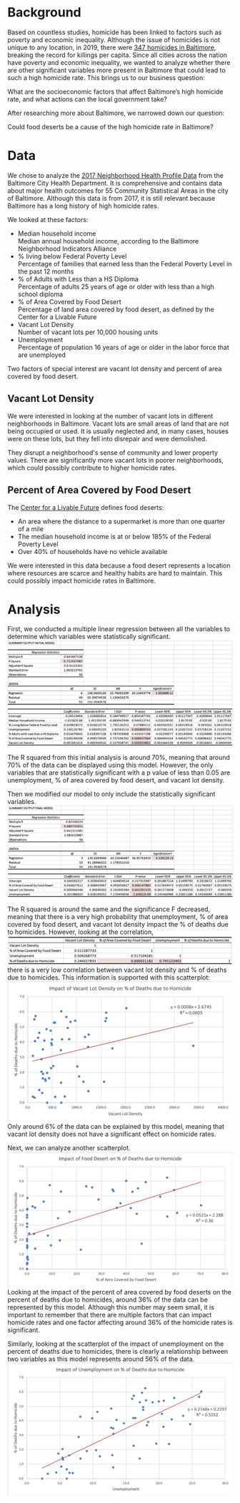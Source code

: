 # Background
Based on countless studies, homicide has been linked to factors such as poverty and economic inequality. Although the issue of homicides is not unique to any location, in 2019, there were [347 homicides in Baltimore](https://www.cnn.com/2019/12/31/americas/baltimore-2019-homicides/index.html), breaking the record for killings per capita. Since all cities across the nation have poverty and economic inequality, we wanted to analyze whether there are other significant variables more present in Baltimore that could lead to such a high homicide rate. This brings us to our business question:

What are the socioeconomic factors that affect Baltimore’s high homicide rate, and what actions can the local government take?

After researching more about Baltimore, we narrowed down our question:

Could food deserts be a cause of the high homicide rate in Baltimore?

# Data
We chose to analyze the [2017 Neighborhood Health Profile Data](https://health.baltimorecity.gov/neighborhoods/neighborhood-health-profile-reports) from the Baltimore City Health Department. It is comprehensive and contains data about major health outcomes for 55 Community Statistical Areas in the city of Baltimore. Although this data is from 2017, it is still relevant because Baltimore has a long history of high homicide rates. 

We looked at these factors: 
- Median household income <br>
Median annual household income, according to the Baltimore Neighborhood Indicators Alliance
- % living below Federal Poverty Level <br>
Percentage of families that earned less than the Federal Poverty Level in the past 12 months
- % of Adults with Less than a HS Diploma <br>
Percentage of adults 25 years of age or older with less than a high school diploma
- % of Area Covered by Food Desert <br>
Percentage of land area covered by food desert, as defined by the Center for a Livable Future
- Vacant Lot Density <br>
Number of vacant lots per 10,000 housing units
- Unemployment <br>
Percentage of population 16 years of age or older in the labor force that are unemployed

Two factors of special interest are vacant lot density and percent of area covered by food desert.
## Vacant Lot Density
We were interested in looking at the number of vacant lots in different neighborhoods in Baltimore. Vacant lots are small areas of land that are not being occupied or used. It is usually neglected and, in many cases, houses were on these lots, but they fell into disrepair and were demolished. 

They disrupt a neighborhood's sense of community and lower property values. There are significantly more vacant lots in poorer neighborhoods, which could possibly contribute to higher homicide rates.
## Percent of Area Covered by Food Desert
The [Center for a Livable Future](https://clf.jhsph.edu/about-us/news/news-2012/new-improved-food-desert-map) defines food deserts: 
- An area where the distance to a supermarket is more than one quarter of a mile
- The median household income is at or below 185% of the Federal Poverty Level
- Over 40% of households have no vehicle available 

We were interested in this data because a food desert represents a location where resources are scarce and healthy habits are hard to maintain. This could possibly impact homicide rates in Baltimore.
# Analysis
First, we conducted a multiple linear regression between all the variables to determine which variables were statistically significant. 
![alt_text](https://github.com/AndrealZhang/Food_Deserts_and_Homicide_Rates_in_Baltimore_City/blob/master/initial%20multiple%20regression.png)

The R squared from this initial analysis is around 70%, meaning that around 70% of the data can be displayed using this model. However, the only variables that are statistically significant with a p value of less than 0.05 are unemployment, % of area covered by food desert, and vacant lot density. 

Then we modified our model to only include the statistically significant variables.
![alt_text](https://github.com/AndrealZhang/Food_Deserts_and_Homicide_Rates_in_Baltimore_City/blob/master/final%20multiple%20regression.png)

The R squared is around the same and the significance F decreased, meaning that there is a very high probability that unemployment, % of area covered by food desert, and vacant lot density impact the % of deaths due to homicides. However, looking at the correlation, 
![alt_text](https://github.com/AndrealZhang/Food_Deserts_and_Homicide_Rates_in_Baltimore_City/blob/master/correlation.png)
there is a very low correlation between vacant lot density and % of deaths due to homicides. This information is supported with this scatterplot: 
![alt_text](https://github.com/AndrealZhang/Food_Deserts_and_Homicide_Rates_in_Baltimore_City/blob/master/vacantlotscatter.png)
Only around 6% of the data can be explained by this model, meaning that vacant lot density does not have a significant effect on homicide rates.

Next, we can analyze another scatterplot.
![alt_text](https://github.com/AndrealZhang/Food_Deserts_and_Homicide_Rates_in_Baltimore_City/blob/master/fooddesertscatter.png)
Looking at the impact of the percent of area covered by food deserts on the percent of deaths due to homicides, around 36% of the data can be represented by this model. Although this number may seem small, it is important to remember that there are multiple factors that can impact homicide rates and one factor affecting around 36% of the homicide rates is significant. 

Similarly, looking at the scatterplot of the impact of unemployment on the percent of deaths due to homicides, there is clearly a relationship between two variables as this model represents around 56% of the data.
![alt_text](https://github.com/AndrealZhang/Food_Deserts_and_Homicide_Rates_in_Baltimore_City/blob/master/unemploymentscatter.png)

